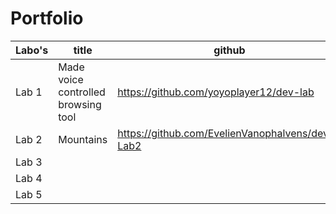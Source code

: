 # Portfolio


Labo's      | title                                 | github                                            | codesandbox                                             |
------------|---------------------------------------|-------------------------------------------        |---------------------------------------------------------|
Lab 1       | Made voice controlled browsing tool   | https://github.com/yoyoplayer12/dev-lab           | https://codesandbox.io/s/lab1-7ylccm?file=/index.html   |
Lab 2       | Mountains                             | https://github.com/EvelienVanophalvens/dev5-Lab2  |  https://codesandbox.io/s/lab2-md9zc7                   |
Lab 3       |                                       |                                                   |                                                         |
Lab 4       |                                       |                                                   |                                                         |
Lab 5       |                                       |                                                   |                                                         |